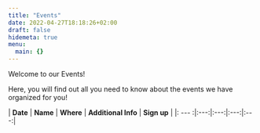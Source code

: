 ```yaml
---
title: "Events"
date: 2022-04-27T18:18:26+02:00
draft: false
hidemeta: true
menu:
  main: {}
---
```


Welcome to our Events!

Here, you will find out all you need to know about the events we have organized for you!

| **Date** | **Name** | **Where** | **Additional Info** | **Sign up** |
|: --- :|:---:|:---:|:---:|:---:|
